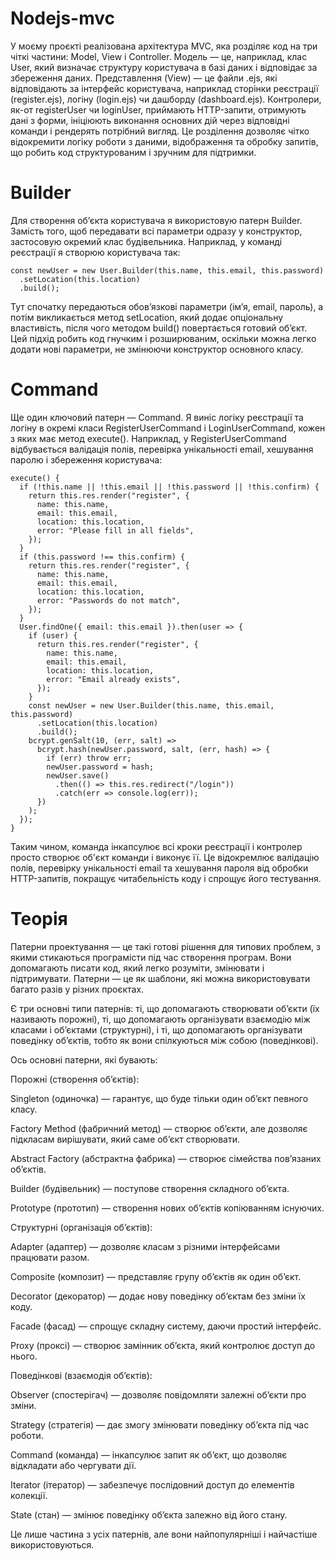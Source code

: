 # Nodejs-mvc
У моєму проєкті реалізована архітектура MVC, яка розділяє код на три чіткі частини: Model, View і Controller. Модель — це, наприклад, клас User, який визначає структуру користувача в базі даних і відповідає за збереження даних. Представлення (View) — це файли .ejs, які відповідають за інтерфейс користувача, наприклад сторінки реєстрації (register.ejs), логіну (login.ejs) чи дашборду (dashboard.ejs). Контролери, як-от registerUser чи loginUser, приймають HTTP-запити, отримують дані з форми, ініціюють виконання основних дій через відповідні команди і рендерять потрібний вигляд. Це розділення дозволяє чітко відокремити логіку роботи з даними, відображення та обробку запитів, що робить код структурованим і зручним для підтримки.

# Builder
Для створення об’єкта користувача я використовую патерн Builder. Замість того, щоб передавати всі параметри одразу у конструктор, застосовую окремий клас будівельника. Наприклад, у команді реєстрації я створюю користувача так:
```
const newUser = new User.Builder(this.name, this.email, this.password)
  .setLocation(this.location)
  .build();
```
Тут спочатку передаються обов’язкові параметри (ім’я, email, пароль), а потім викликається метод setLocation, який додає опціональну властивість, після чого методом build() повертається готовий об’єкт. Цей підхід робить код гнучким і розширюваним, оскільки можна легко додати нові параметри, не змінюючи конструктор основного класу.

# Command
Ще один ключовий патерн — Command. Я виніс логіку реєстрації та логіну в окремі класи RegisterUserCommand і LoginUserCommand, кожен з яких має метод execute(). Наприклад, у RegisterUserCommand відбувається валідація полів, перевірка унікальності email, хешування паролю і збереження користувача:
```
execute() {
  if (!this.name || !this.email || !this.password || !this.confirm) {
    return this.res.render("register", {
      name: this.name,
      email: this.email,
      location: this.location,
      error: "Please fill in all fields",
    });
  }
  if (this.password !== this.confirm) {
    return this.res.render("register", {
      name: this.name,
      email: this.email,
      location: this.location,
      error: "Passwords do not match",
    });
  }
  User.findOne({ email: this.email }).then(user => {
    if (user) {
      return this.res.render("register", {
        name: this.name,
        email: this.email,
        location: this.location,
        error: "Email already exists",
      });
    }
    const newUser = new User.Builder(this.name, this.email, this.password)
      .setLocation(this.location)
      .build();
    bcrypt.genSalt(10, (err, salt) =>
      bcrypt.hash(newUser.password, salt, (err, hash) => {
        if (err) throw err;
        newUser.password = hash;
        newUser.save()
          .then(() => this.res.redirect("/login"))
          .catch(err => console.log(err));
      })
    );
  });
}
```
Таким чином, команда інкапсулює всі кроки реєстрації і контролер просто створює об'єкт команди і виконує її. 
Це відокремлює валідацію полів, перевірку унікальності email та хешування пароля від обробки HTTP-запитів, покращує читабельність коду і спрощує його тестування.

# Теорія
Патерни проектування — це такі готові рішення для типових проблем, з якими стикаються програмісти під час створення програм. Вони допомагають писати код, який легко розуміти, змінювати і підтримувати. Патерни — це як шаблони, які можна використовувати багато разів у різних проєктах.

Є три основні типи патернів: ті, що допомагають створювати об’єкти (їх називають порожні), ті, що допомагають організувати взаємодію між класами і об’єктами (структурні), і ті, що допомагають організувати поведінку об’єктів, тобто як вони спілкуються між собою (поведінкові).

Ось основні патерни, які бувають:

Порожні (створення об’єктів):

Singleton (одиночка) — гарантує, що буде тільки один об’єкт певного класу.

Factory Method (фабричний метод) — створює об’єкти, але дозволяє підкласам вирішувати, який саме об’єкт створювати.

Abstract Factory (абстрактна фабрика) — створює сімейства пов’язаних об’єктів.

Builder (будівельник) — поступове створення складного об’єкта.

Prototype (прототип) — створення нових об’єктів копіюванням існуючих.

Структурні (організація об’єктів):

Adapter (адаптер) — дозволяє класам з різними інтерфейсами працювати разом.

Composite (композит) — представляє групу об’єктів як один об’єкт.

Decorator (декоратор) — додає нову поведінку об’єктам без зміни їх коду.

Facade (фасад) — спрощує складну систему, даючи простий інтерфейс.

Proxy (проксі) — створює замінник об’єкта, який контролює доступ до нього.

Поведінкові (взаємодія об’єктів):

Observer (спостерігач) — дозволяє повідомляти залежні об’єкти про зміни.

Strategy (стратегія) — дає змогу змінювати поведінку об’єкта під час роботи.

Command (команда) — інкапсулює запит як об’єкт, що дозволяє відкладати або чергувати дії.

Iterator (ітератор) — забезпечує послідовний доступ до елементів колекції.

State (стан) — змінює поведінку об’єкта залежно від його стану.

Це лише частина з усіх патернів, але вони найпопулярніші і найчастіше використовуються.